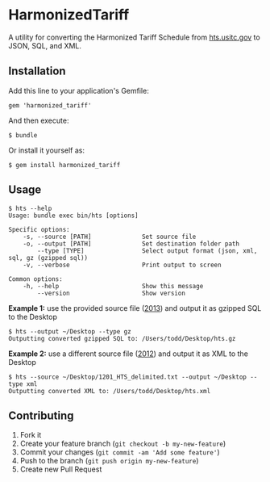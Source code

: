 # HarmonizedTariff

A utility for converting the Harmonized Tariff Schedule from [hts.usitc.gov](http://www.usitc.gov/tata/hts/_1300_delimited.htm) to JSON, SQL, and XML.

## Installation

Add this line to your application's Gemfile:

    gem 'harmonized_tariff'

And then execute:

    $ bundle

Or install it yourself as:

    $ gem install harmonized_tariff

## Usage

    $ hts --help
    Usage: bundle exec bin/hts [options]

    Specific options:
        -s, --source [PATH]              Set source file
        -o, --output [PATH]              Set destination folder path
            --type [TYPE]                Select output format (json, xml, sql, gz (gzipped sql))
        -v, --verbose                    Print output to screen

    Common options:
        -h, --help                       Show this message
            --version                    Show version

**Example 1:** use the provided source file ([2013](http://www.usitc.gov/tata/hts/_1300_delimited.htm)) and output it as gzipped SQL to the Desktop

    $ hts --output ~/Desktop --type gz
    Outputting converted gzipped SQL to: /Users/todd/Desktop/hts.gz

**Example 2:** use a different source file ([2012](http://www.usitc.gov/tata/hts/_1201_delimited.htm)) and output it as XML to the Desktop

    $ hts --source ~/Desktop/1201_HTS_delimited.txt --output ~/Desktop --type xml
    Outputting converted XML to: /Users/todd/Desktop/hts.xml

## Contributing

1. Fork it
2. Create your feature branch (`git checkout -b my-new-feature`)
3. Commit your changes (`git commit -am 'Add some feature'`)
4. Push to the branch (`git push origin my-new-feature`)
5. Create new Pull Request
